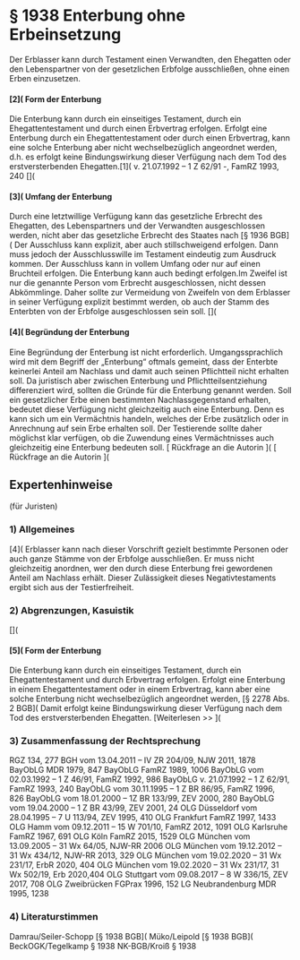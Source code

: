 # § 1938 Enterbung ohne Erbeinsetzung
Der Erblasser kann durch Testament einen Verwandten, den Ehegatten oder den Lebenspartner von der gesetzlichen Erbfolge ausschließen, ohne einen Erben einzusetzen.
#### [2]( Form der Enterbung
Die Enterbung kann durch ein einseitiges Testament, durch ein Ehegattentestament und durch einen Erbvertrag erfolgen. Erfolgt eine Enterbung durch ein Ehegattentestament oder durch einen Erbvertrag, kann eine solche Enterbung aber nicht wechselbezüglich angeordnet werden, d.h. es erfolgt keine Bindungswirkung dieser Verfügung nach dem Tod des erstversterbenden Ehegatten.[1]( v. 21.07.1992 – 1 Z 62/91 -, FamRZ 1993, 240
[](
#### **[3]( Umfang der Enterbung**
Durch eine letztwillige Verfügung kann das gesetzliche Erbrecht des Ehegatten, des Lebenspartners und der Verwandten ausgeschlossen werden, nicht aber das gesetzliche Erbrecht des Staates nach [§ 1936 BGB]( Der Ausschluss kann explizit, aber auch stillschweigend erfolgen. Dann muss jedoch der Ausschlusswille im Testament eindeutig zum Ausdruck kommen. Der Ausschluss kann in vollem Umfang oder nur auf einen Bruchteil erfolgen. Die Enterbung kann auch bedingt erfolgen.Im Zweifel ist nur die genannte Person vom Erbrecht ausgeschlossen, nicht dessen Abkömmlinge. Daher sollte zur Vermeidung von Zweifeln von dem Erblasser in seiner Verfügung explizit bestimmt werden, ob auch der Stamm des Enterbten von der Erbfolge ausgeschlossen sein soll.
[](
#### **[4]( Begründung der Enterbung**
Eine Begründung der Enterbung ist nicht erforderlich.
Umgangssprachlich wird mit dem Begriff der „Enterbung“ oftmals gemeint, dass der Enterbte keinerlei Anteil am Nachlass und damit auch seinen Pflichtteil nicht erhalten soll. Da juristisch aber zwischen Enterbung und Pflichtteilsentziehung differenziert wird, sollten die Gründe für die Enterbung genannt werden.
Soll ein gesetzlicher Erbe einen bestimmten Nachlassgegenstand erhalten, bedeutet diese Verfügung nicht gleichzeitig auch eine Enterbung. Denn es kann sich um ein Vermächtnis handeln, welches der Erbe zusätzlich oder in Anrechnung auf sein Erbe erhalten soll. Der Testierende sollte daher möglichst klar verfügen, ob die Zuwendung eines Vermächtnisses auch gleichzeitig eine Enterbung bedeuten soll.
[ Rückfrage an die Autorin ]( [ Rückfrage an die Autorin ](
## Expertenhinweise
(für Juristen)
### 1) Allgemeines
[4]( Erblasser kann nach dieser Vorschrift gezielt bestimmte Personen oder auch ganze Stämme von der Erbfolge ausschließen. Er muss nicht gleichzeitig anordnen, wer den durch diese Enterbung frei gewordenen Anteil am Nachlass erhält.
Dieser Zulässigkeit dieses Negativtestaments ergibt sich aus der Testierfreiheit.
### 2) Abgrenzungen, Kasuistik
[](
#### [5]( Form der Enterbung
Die Enterbung kann durch ein einseitiges Testament, durch ein Ehegattentestament und durch Erbvertrag erfolgen.
Erfolgt eine Enterbung in einem Ehegattentestament oder in einem Erbvertrag, kann aber eine solche Enterbung nicht wechselbezüglich angeordnet werden, [§ 2278 Abs. 2 BGB]( Damit erfolgt keine Bindungswirkung dieser Verfügung nach dem Tod des erstversterbenden Ehegatten.
[Weiterlesen >> ](
### 3) Zusammenfassung der Rechtsprechung
RGZ 134, 277
BGH vom 13.04.2011 – IV ZR 204/09, NJW 2011, 1878
BayObLG MDR 1979, 847
BayObLG FamRZ 1989, 1006
BayObLG vom 02.03.1992 – 1 Z 46/91, FamRZ 1992, 986
BayObLG v. 21.07.1992 – 1 Z 62/91, FamRZ 1993, 240
BayObLG vom 30.11.1995 – 1 Z BR 86/95, FamRZ 1996, 826
BayObLG vom 18.01.2000 – 1Z BR 133/99, ZEV 2000, 280
BayObLG vom 19.04.2000 – 1 Z BR 43/99, ZEV 2001, 24
OLG Düsseldorf vom 28.04.1995 – 7 U 113/94, ZEV 1995, 410
OLG Frankfurt FamRZ 1997, 1433
OLG Hamm vom 09.12.2011 – 15 W 701/10, FamRZ 2012, 1091
OLG Karlsruhe FamRZ 1967, 691
OLG Köln FamRZ 2015, 1529
OLG München vom 13.09.2005 – 31 Wx 64/05, NJW-RR 2006
OLG München vom 19.12.2012 – 31 Wx 434/12, NJW-RR 2013, 329
OLG München vom 19.02.2020 – 31 Wx 231/17, ErbR 2020, 404
OLG München vom 19.02.2020 – 31 Wx 231/17, 31 Wx 502/19, Erb 2020,404
OLG Stuttgart vom 09.08.2017 – 8 W 336/15, ZEV 2017, 708
OLG Zweibrücken FGPrax 1996, 152
LG Neubrandenburg MDR 1995, 1238
### 4) Literaturstimmen
Damrau/Seiler-Schopp [§ 1938 BGB](
Müko/Leipold [§ 1938 BGB](
BeckOGK/Tegelkamp § 1938
NK-BGB/Kroiß § 1938